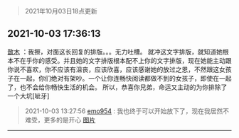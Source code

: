 > 2021年10月03日18点更新
<link rel="stylesheet" href="https://cdn.jsdelivr.net/gh/taotie6/sampleJSON@main/css/photo_show.css">
<meta name="referrer" content="no-referrer" />


 ## 2021-10-03 17:36:13 

 [㪚木](https://www.coolapk.com/feed/30436764?shareKey=YjFlN2Y1ZWFjN2RiNjE1OTdmM2U~) ：我擦，对面这长回复的排版。。。无力吐槽。
就冲这文字排版，就知道她根本不在乎你的感受。并且她的文字排版根本配不上你的文字排版，现在她能主动跟你说不喜欢，你不应该有沮丧，应该欣喜，应该感谢她的放过之恩，不然跟这女孩子在一起，你们绝对有架吵。一个让你连畅快阅读都做不到的女孩子<!--break-->，即使在一起了，也不会给你畅快生活的机会。
所以，恭喜你兄弟，命运又主动的为你排除了一个大坑[呲牙] 

<div class="album">
</div>

> 2021-10-03 13:27:56 
> [emo954](https://www.coolapk.com/feed/30431740?shareKey=ZTc4NTMyNDVjODQyNjE1OTdmM2U~) : 我也终于可以开始放下了，现在我居然不难受，更多的是开心 
[图片](http://image.coolapk.com/feed/2021/1003/13/2777451_eb463f37_8873_7864@1055x7848.jpeg)

 ------- 

